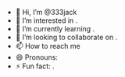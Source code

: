 - 👋 Hi, I’m @333jack
- 👀 I’m interested in .
- 🌱 I’m currently learning .
- 💞️ I’m looking to collaborate on .
- 📫 How to reach me 
- 😄 Pronouns: 
- ⚡ Fun fact: .

<!---
333jack/333jack is a ✨ special ✨ repository because its `README.md` (this file) appears on your GitHub profile.
You can click the Preview link to take a look at your changes.
--->
